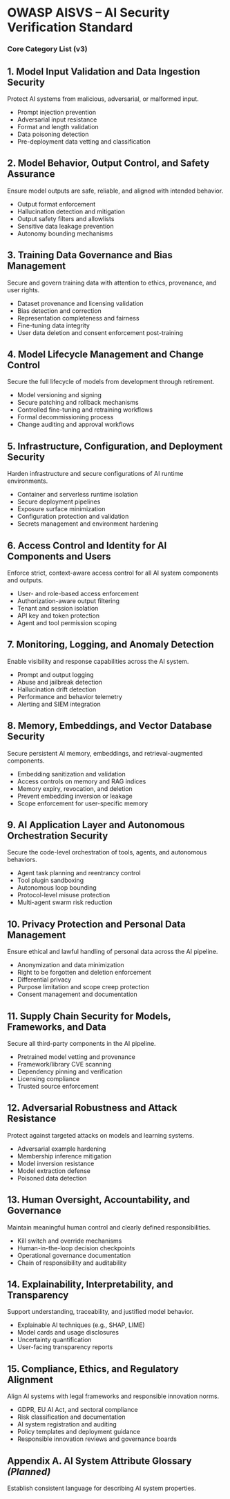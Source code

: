 # OWASP AISVS – AI Security Verification Standard
### Core Category List (v3)

## 1. Model Input Validation and Data Ingestion Security
Protect AI systems from malicious, adversarial, or malformed input.

- Prompt injection prevention
- Adversarial input resistance
- Format and length validation
- Data poisoning detection
- Pre-deployment data vetting and classification

## 2. Model Behavior, Output Control, and Safety Assurance
Ensure model outputs are safe, reliable, and aligned with intended behavior.

- Output format enforcement
- Hallucination detection and mitigation
- Output safety filters and allowlists
- Sensitive data leakage prevention
- Autonomy bounding mechanisms

## 3. Training Data Governance and Bias Management
Secure and govern training data with attention to ethics, provenance, and user rights.

- Dataset provenance and licensing validation
- Bias detection and correction
- Representation completeness and fairness
- Fine-tuning data integrity
- User data deletion and consent enforcement post-training

## 4. Model Lifecycle Management and Change Control
Secure the full lifecycle of models from development through retirement.

- Model versioning and signing
- Secure patching and rollback mechanisms
- Controlled fine-tuning and retraining workflows
- Formal decommissioning process
- Change auditing and approval workflows

## 5. Infrastructure, Configuration, and Deployment Security
Harden infrastructure and secure configurations of AI runtime environments.

- Container and serverless runtime isolation
- Secure deployment pipelines
- Exposure surface minimization
- Configuration protection and validation
- Secrets management and environment hardening

## 6. Access Control and Identity for AI Components and Users
Enforce strict, context-aware access control for all AI system components and outputs.

- User- and role-based access enforcement
- Authorization-aware output filtering
- Tenant and session isolation
- API key and token protection
- Agent and tool permission scoping

## 7. Monitoring, Logging, and Anomaly Detection
Enable visibility and response capabilities across the AI system.

- Prompt and output logging
- Abuse and jailbreak detection
- Hallucination drift detection
- Performance and behavior telemetry
- Alerting and SIEM integration

## 8. Memory, Embeddings, and Vector Database Security
Secure persistent AI memory, embeddings, and retrieval-augmented components.

- Embedding sanitization and validation
- Access controls on memory and RAG indices
- Memory expiry, revocation, and deletion
- Prevent embedding inversion or leakage
- Scope enforcement for user-specific memory

## 9. AI Application Layer and Autonomous Orchestration Security
Secure the code-level orchestration of tools, agents, and autonomous behaviors.

- Agent task planning and reentrancy control
- Tool plugin sandboxing
- Autonomous loop bounding
- Protocol-level misuse protection
- Multi-agent swarm risk reduction

## 10. Privacy Protection and Personal Data Management
Ensure ethical and lawful handling of personal data across the AI pipeline.

- Anonymization and data minimization
- Right to be forgotten and deletion enforcement
- Differential privacy
- Purpose limitation and scope creep protection
- Consent management and documentation

## 11. Supply Chain Security for Models, Frameworks, and Data
Secure all third-party components in the AI pipeline.

- Pretrained model vetting and provenance
- Framework/library CVE scanning
- Dependency pinning and verification
- Licensing compliance
- Trusted source enforcement

## 12. Adversarial Robustness and Attack Resistance
Protect against targeted attacks on models and learning systems.

- Adversarial example hardening
- Membership inference mitigation
- Model inversion resistance
- Model extraction defense
- Poisoned data detection

## 13. Human Oversight, Accountability, and Governance
Maintain meaningful human control and clearly defined responsibilities.

- Kill switch and override mechanisms
- Human-in-the-loop decision checkpoints
- Operational governance documentation
- Chain of responsibility and auditability

## 14. Explainability, Interpretability, and Transparency
Support understanding, traceability, and justified model behavior.

- Explainable AI techniques (e.g., SHAP, LIME)
- Model cards and usage disclosures
- Uncertainty quantification
- User-facing transparency reports

## 15. Compliance, Ethics, and Regulatory Alignment
Align AI systems with legal frameworks and responsible innovation norms.

- GDPR, EU AI Act, and sectoral compliance
- Risk classification and documentation
- AI system registration and auditing
- Policy templates and deployment guidance
- Responsible innovation reviews and governance boards

## Appendix A. AI System Attribute Glossary *(Planned)*
Establish consistent language for describing AI system properties.